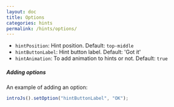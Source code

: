 ```yaml
---
layout: doc
title: Options
categories: hints
permalink: /hints/options/
---
```


 - `hintPosition`: Hint position. Default: `top-middle`
 - `hintButtonLabel`: Hint button label. Default: 'Got it'
 - `hintAnimation`: To add animation to hints or not. Default: `true`


##### Adding options

An example of adding an option:

```javascript
introJs().setOption("hintButtonLabel", "OK");
```
